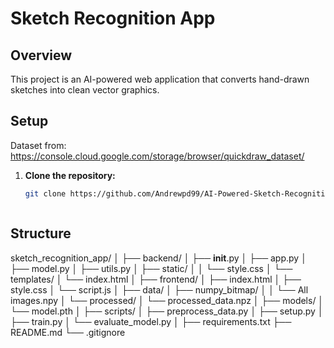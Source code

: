 # Sketch Recognition App

## Overview
This project is an AI-powered web application that converts hand-drawn sketches into clean vector graphics.


## Setup
Dataset from: https://console.cloud.google.com/storage/browser/quickdraw_dataset/

1. **Clone the repository:**
   ```bash
   git clone https://github.com/Andrewpd99/AI-Powered-Sketch-Recognition-Web-App



## Structure
sketch_recognition_app/
│
├── backend/
│   ├── __init__.py
│   ├── app.py
│   ├── model.py
│   ├── utils.py
│   ├── static/
│   │   └── style.css
│   └── templates/
│       └── index.html
│
├── frontend/
│   ├── index.html
│   ├── style.css
│   └── script.js
│
├── data/
│   ├── numpy_bitmap/
│   │   └── All images.npy
│   └── processed/
│       └── processed_data.npz
│
├── models/
│   └── model.pth
│
├── scripts/
│   ├── preprocess_data.py
│   ├── setup.py
│   ├── train.py
│   └── evaluate_model.py
│
├── requirements.txt
├── README.md
└── .gitignore